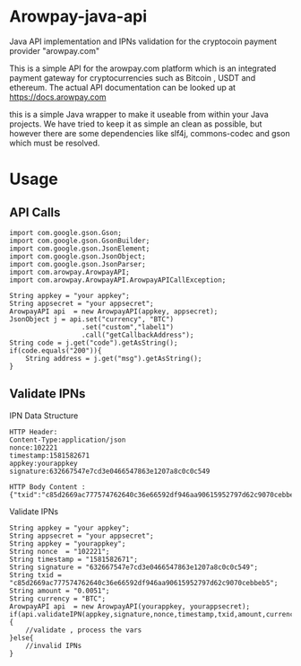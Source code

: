 # Arowpay-java-api
Java API implementation and IPNs validation for the cryptocoin payment provider "arowpay.com"

This is a simple API for the arowpay.com platform which is an integrated payment gateway for cryptocurrencies such as Bitcoin , USDT and ethereum. The actual API documentation can be looked up at https://docs.arowpay.com

this is a simple Java wrapper to make it useable from within your Java projects. We have tried to keep it as 
simple an clean as possible, but however there are some dependencies like slf4j, commons-codec and gson which must be resolved.

# Usage

## API Calls
````
import com.google.gson.Gson;
import com.google.gson.GsonBuilder;
import com.google.gson.JsonElement;
import com.google.gson.JsonObject;
import com.google.gson.JsonParser;
import com.arowpay.ArowpayAPI;
import com.arowpay.ArowpayAPI.ArowpayAPICallException;

String appkey = "your appkey";
String appsecret = "your appsecret";
ArowpayAPI api  = new ArowpayAPI(appkey, appsecret);
JsonObject j = api.set("currency", "BTC")
		          .set("custom","label1")
		          .call("getCallbackAddress");
String code = j.get("code").getAsString(); 
if(code.equals("200")){
	String address = j.get("msg").getAsString();
}
````

## Validate IPNs

IPN Data Structure

````
HTTP Header:
Content-Type:application/json
nonce:102221
timestamp:1581582671
appkey:yourappkey
signature:632667547e7cd3e0466547863e1207a8c0c0c549

HTTP Body Content :
{"txid":"c85d2669ac777574762640c36e66592df946aa90615952797d62c9070cebbeb5","address":"1PJb6kLcZjUeq4fkKJ6ubDnEbx8ELJyRfd","amount":"0.0051","currency":"BTC","time":1581582672,"custom":"yourcustomstrings"}
````

Validate IPNs
````
String appkey = "your appkey";
String appsecret = "your appsecret";
String appkey = "yourappkey";
String nonce  = "102221";
String timestamp = "1581582671";
String signature = "632667547e7cd3e0466547863e1207a8c0c0c549";
String txid = "c85d2669ac777574762640c36e66592df946aa90615952797d62c9070cebbeb5";
String amount = "0.0051";
String currency = "BTC";
ArowpayAPI api  = new ArowpayAPI(yourappkey, yourappsecret);
if(api.validateIPN(appkey,signature,nonce,timestamp,txid,amount,currency)){
    //validate , process the vars
}else{
	//invalid IPNs 
}
````
